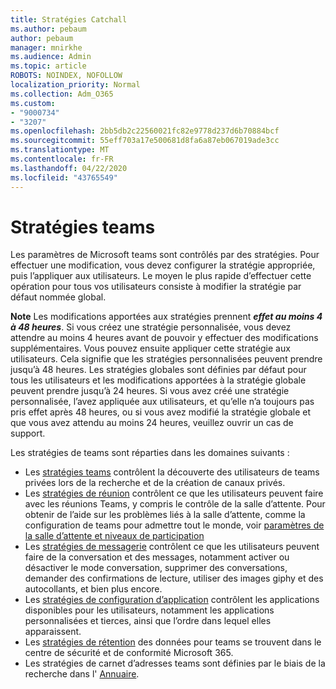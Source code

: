 ```yaml
---
title: Stratégies Catchall
ms.author: pebaum
author: pebaum
manager: mnirkhe
ms.audience: Admin
ms.topic: article
ROBOTS: NOINDEX, NOFOLLOW
localization_priority: Normal
ms.collection: Adm_O365
ms.custom:
- "9000734"
- "3207"
ms.openlocfilehash: 2bb5db2c22560021fc82e9778d237d6b70884bcf
ms.sourcegitcommit: 55eff703a17e500681d8fa6a87eb067019ade3cc
ms.translationtype: MT
ms.contentlocale: fr-FR
ms.lasthandoff: 04/22/2020
ms.locfileid: "43765549"
---
```

# <a name="teams-policies"></a>Stratégies teams

Les paramètres de Microsoft teams sont contrôlés par des stratégies. Pour effectuer une modification, vous devez configurer la stratégie appropriée, puis l’appliquer aux utilisateurs. Le moyen le plus rapide d’effectuer cette opération pour tous vos utilisateurs consiste à modifier la stratégie par défaut nommée global. 

**Note** Les modifications apportées aux stratégies prennent ***effet au moins 4 à 48 heures***. Si vous créez une stratégie personnalisée, vous devez attendre au moins 4 heures avant de pouvoir y effectuer des modifications supplémentaires. Vous pouvez ensuite appliquer cette stratégie aux utilisateurs. Cela signifie que les stratégies personnalisées peuvent prendre jusqu’à 48 heures. Les stratégies globales sont définies par défaut pour tous les utilisateurs et les modifications apportées à la stratégie globale peuvent prendre jusqu’à 24 heures. Si vous avez créé une stratégie personnalisée, l’avez appliquée aux utilisateurs, et qu’elle n’a toujours pas pris effet après 48 heures, ou si vous avez modifié la stratégie globale et que vous avez attendu au moins 24 heures, veuillez ouvrir un cas de support.

Les stratégies de teams sont réparties dans les domaines suivants :

- Les [stratégies teams](https://docs.microsoft.com/MicrosoftTeams/teams-policies) contrôlent la découverte des utilisateurs de teams privées lors de la recherche et de la création de canaux privés.  
- Les [stratégies de réunion](https://docs.microsoft.com/microsoftteams/meeting-policies-in-teams) contrôlent ce que les utilisateurs peuvent faire avec les réunions Teams, y compris le contrôle de la salle d’attente. Pour obtenir de l’aide sur les problèmes liés à la salle d’attente, comme la configuration de teams pour admettre tout le monde, voir [paramètres de la salle d’attente et niveaux de participation](https://docs.microsoft.com/alchemyinsights/bypass-lobby)
- Les [stratégies de messagerie](https://docs.microsoft.com/microsoftteams/messaging-policies-in-teams) contrôlent ce que les utilisateurs peuvent faire de la conversation et des messages, notamment activer ou désactiver le mode conversation, supprimer des conversations, demander des confirmations de lecture, utiliser des images giphy et des autocollants, et bien plus encore.
- Les [stratégies de configuration d’application](https://docs.microsoft.com/MicrosoftTeams/teams-app-setup-policies) contrôlent les applications disponibles pour les utilisateurs, notamment les applications personnalisées et tierces, ainsi que l’ordre dans lequel elles apparaissent.  
- Les [stratégies de rétention](https://docs.microsoft.com/microsoftteams/retention-policies) des données pour teams se trouvent dans le centre de sécurité et de conformité Microsoft 365.
- Les stratégies de carnet d’adresses teams sont définies par le biais de la recherche dans l' [Annuaire](https://docs.microsoft.com/MicrosoftTeams/teams-scoped-directory-search).